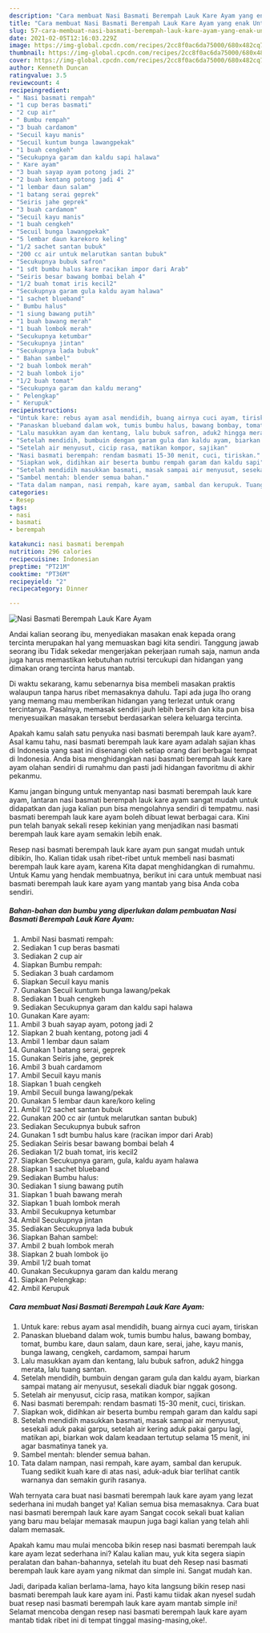 ```yaml
---
description: "Cara membuat Nasi Basmati Berempah Lauk Kare Ayam yang enak Untuk Jualan"
title: "Cara membuat Nasi Basmati Berempah Lauk Kare Ayam yang enak Untuk Jualan"
slug: 57-cara-membuat-nasi-basmati-berempah-lauk-kare-ayam-yang-enak-untuk-jualan
date: 2021-02-05T12:16:03.229Z
image: https://img-global.cpcdn.com/recipes/2cc8f0ac6da75000/680x482cq70/nasi-basmati-berempah-lauk-kare-ayam-foto-resep-utama.jpg
thumbnail: https://img-global.cpcdn.com/recipes/2cc8f0ac6da75000/680x482cq70/nasi-basmati-berempah-lauk-kare-ayam-foto-resep-utama.jpg
cover: https://img-global.cpcdn.com/recipes/2cc8f0ac6da75000/680x482cq70/nasi-basmati-berempah-lauk-kare-ayam-foto-resep-utama.jpg
author: Kenneth Duncan
ratingvalue: 3.5
reviewcount: 4
recipeingredient:
- " Nasi basmati rempah"
- "1 cup beras basmati"
- "2 cup air"
- " Bumbu rempah"
- "3 buah cardamom"
- "Secuil kayu manis"
- "Secuil kuntum bunga lawangpekak"
- "1 buah cengkeh"
- "Secukupnya garam dan kaldu sapi halawa"
- " Kare ayam"
- "3 buah sayap ayam potong jadi 2"
- "2 buah kentang potong jadi 4"
- "1 lembar daun salam"
- "1 batang serai geprek"
- "Seiris jahe geprek"
- "3 buah cardamom"
- "Secuil kayu manis"
- "1 buah cengkeh"
- "Secuil bunga lawangpekak"
- "5 lembar daun karekoro keling"
- "1/2 sachet santan bubuk"
- "200 cc air untuk melarutkan santan bubuk"
- "Secukupnya bubuk safron"
- "1 sdt bumbu halus kare racikan impor dari Arab"
- "Seiris besar bawang bombai belah 4"
- "1/2 buah tomat iris kecil2"
- "Secukupnya garam gula kaldu ayam halawa"
- "1 sachet blueband"
- " Bumbu halus"
- "1 siung bawang putih"
- "1 buah bawang merah"
- "1 buah lombok merah"
- "Secukupnya ketumbar"
- "Secukupnya jintan"
- "Secukupnya lada bubuk"
- " Bahan sambel"
- "2 buah lombok merah"
- "2 buah lombok ijo"
- "1/2 buah tomat"
- "Secukupnya garam dan kaldu merang"
- " Pelengkap"
- " Kerupuk"
recipeinstructions:
- "Untuk kare: rebus ayam asal mendidih, buang airnya cuci ayam, tiriskan"
- "Panaskan blueband dalam wok, tumis bumbu halus, bawang bombay, tomat, bumbu kare, daun salam, daun kare, serai, jahe, kayu manis, bunga lawang, cengkeh, cardamom, sampai harum"
- "Lalu masukkan ayam dan kentang, lalu bubuk safron, aduk2 hingga merata, lalu tuang santan."
- "Setelah mendidih, bumbuin dengan garam gula dan kaldu ayam, biarkan sampai matang air menyusut, sesekali diaduk biar nggak gosong."
- "Setelah air menyusut, cicip rasa, matikan kompor, sajikan"
- "Nasi basmati berempah: rendam basmati 15-30 menit, cuci, tiriskan."
- "Siapkan wok, didihkan air beserta bumbu rempah garam dan kaldu sapi"
- "Setelah mendidih masukkan basmati, masak sampai air menyusut, sesekali aduk pakai garpu, setelah air kering aduk pakai garpu lagi, matikan api, biarkan wok dalam keadaan tertutup selama 15 menit, ini agar basmatinya tanek ya."
- "Sambel mentah: blender semua bahan."
- "Tata dalam nampan, nasi rempah, kare ayam, sambal dan kerupuk. Tuang sedikit kuah kare di atas nasi, aduk-aduk biar terlihat cantik warnanya dan semakin gurih rasanya."
categories:
- Resep
tags:
- nasi
- basmati
- berempah

katakunci: nasi basmati berempah 
nutrition: 296 calories
recipecuisine: Indonesian
preptime: "PT21M"
cooktime: "PT36M"
recipeyield: "2"
recipecategory: Dinner

---
```



![Nasi Basmati Berempah Lauk Kare Ayam](https://img-global.cpcdn.com/recipes/2cc8f0ac6da75000/680x482cq70/nasi-basmati-berempah-lauk-kare-ayam-foto-resep-utama.jpg)

Andai kalian seorang ibu, menyediakan masakan enak kepada orang tercinta merupakan hal yang memuaskan bagi kita sendiri. Tanggung jawab seorang ibu Tidak sekedar mengerjakan pekerjaan rumah saja, namun anda juga harus memastikan kebutuhan nutrisi tercukupi dan hidangan yang dimakan orang tercinta harus mantab.

Di waktu  sekarang, kamu sebenarnya bisa membeli masakan praktis walaupun tanpa harus ribet memasaknya dahulu. Tapi ada juga lho orang yang memang mau memberikan hidangan yang terlezat untuk orang tercintanya. Pasalnya, memasak sendiri jauh lebih bersih dan kita pun bisa menyesuaikan masakan tersebut berdasarkan selera keluarga tercinta. 



Apakah kamu salah satu penyuka nasi basmati berempah lauk kare ayam?. Asal kamu tahu, nasi basmati berempah lauk kare ayam adalah sajian khas di Indonesia yang saat ini disenangi oleh setiap orang dari berbagai tempat di Indonesia. Anda bisa menghidangkan nasi basmati berempah lauk kare ayam olahan sendiri di rumahmu dan pasti jadi hidangan favoritmu di akhir pekanmu.

Kamu jangan bingung untuk menyantap nasi basmati berempah lauk kare ayam, lantaran nasi basmati berempah lauk kare ayam sangat mudah untuk didapatkan dan juga kalian pun bisa mengolahnya sendiri di tempatmu. nasi basmati berempah lauk kare ayam boleh dibuat lewat berbagai cara. Kini pun telah banyak sekali resep kekinian yang menjadikan nasi basmati berempah lauk kare ayam semakin lebih enak.

Resep nasi basmati berempah lauk kare ayam pun sangat mudah untuk dibikin, lho. Kalian tidak usah ribet-ribet untuk membeli nasi basmati berempah lauk kare ayam, karena Kita dapat menghidangkan di rumahmu. Untuk Kamu yang hendak membuatnya, berikut ini cara untuk membuat nasi basmati berempah lauk kare ayam yang mantab yang bisa Anda coba sendiri.

<!--inarticleads1-->

##### Bahan-bahan dan bumbu yang diperlukan dalam pembuatan Nasi Basmati Berempah Lauk Kare Ayam:

1. Ambil  Nasi basmati rempah:
1. Sediakan 1 cup beras basmati
1. Sediakan 2 cup air
1. Siapkan  Bumbu rempah:
1. Sediakan 3 buah cardamom
1. Siapkan Secuil kayu manis
1. Gunakan Secuil kuntum bunga lawang/pekak
1. Sediakan 1 buah cengkeh
1. Sediakan Secukupnya garam dan kaldu sapi halawa
1. Gunakan  Kare ayam:
1. Ambil 3 buah sayap ayam, potong jadi 2
1. Siapkan 2 buah kentang, potong jadi 4
1. Ambil 1 lembar daun salam
1. Gunakan 1 batang serai, geprek
1. Gunakan Seiris jahe, geprek
1. Ambil 3 buah cardamom
1. Ambil Secuil kayu manis
1. Siapkan 1 buah cengkeh
1. Ambil Secuil bunga lawang/pekak
1. Gunakan 5 lembar daun kare/koro keling
1. Ambil 1/2 sachet santan bubuk
1. Gunakan 200 cc air (untuk melarutkan santan bubuk)
1. Sediakan Secukupnya bubuk safron
1. Gunakan 1 sdt bumbu halus kare (racikan impor dari Arab)
1. Sediakan Seiris besar bawang bombai belah 4
1. Sediakan 1/2 buah tomat, iris kecil2
1. Siapkan Secukupnya garam, gula, kaldu ayam halawa
1. Siapkan 1 sachet blueband
1. Sediakan  Bumbu halus:
1. Sediakan 1 siung bawang putih
1. Siapkan 1 buah bawang merah
1. Siapkan 1 buah lombok merah
1. Ambil Secukupnya ketumbar
1. Ambil Secukupnya jintan
1. Sediakan Secukupnya lada bubuk
1. Siapkan  Bahan sambel:
1. Ambil 2 buah lombok merah
1. Siapkan 2 buah lombok ijo
1. Ambil 1/2 buah tomat
1. Gunakan Secukupnya garam dan kaldu merang
1. Siapkan  Pelengkap:
1. Ambil  Kerupuk




<!--inarticleads2-->

##### Cara membuat Nasi Basmati Berempah Lauk Kare Ayam:

1. Untuk kare: rebus ayam asal mendidih, buang airnya cuci ayam, tiriskan
1. Panaskan blueband dalam wok, tumis bumbu halus, bawang bombay, tomat, bumbu kare, daun salam, daun kare, serai, jahe, kayu manis, bunga lawang, cengkeh, cardamom, sampai harum
1. Lalu masukkan ayam dan kentang, lalu bubuk safron, aduk2 hingga merata, lalu tuang santan.
1. Setelah mendidih, bumbuin dengan garam gula dan kaldu ayam, biarkan sampai matang air menyusut, sesekali diaduk biar nggak gosong.
1. Setelah air menyusut, cicip rasa, matikan kompor, sajikan
1. Nasi basmati berempah: rendam basmati 15-30 menit, cuci, tiriskan.
1. Siapkan wok, didihkan air beserta bumbu rempah garam dan kaldu sapi
1. Setelah mendidih masukkan basmati, masak sampai air menyusut, sesekali aduk pakai garpu, setelah air kering aduk pakai garpu lagi, matikan api, biarkan wok dalam keadaan tertutup selama 15 menit, ini agar basmatinya tanek ya.
1. Sambel mentah: blender semua bahan.
1. Tata dalam nampan, nasi rempah, kare ayam, sambal dan kerupuk. Tuang sedikit kuah kare di atas nasi, aduk-aduk biar terlihat cantik warnanya dan semakin gurih rasanya.




Wah ternyata cara buat nasi basmati berempah lauk kare ayam yang lezat sederhana ini mudah banget ya! Kalian semua bisa memasaknya. Cara buat nasi basmati berempah lauk kare ayam Sangat cocok sekali buat kalian yang baru mau belajar memasak maupun juga bagi kalian yang telah ahli dalam memasak.

Apakah kamu mau mulai mencoba bikin resep nasi basmati berempah lauk kare ayam lezat sederhana ini? Kalau kalian mau, yuk kita segera siapin peralatan dan bahan-bahannya, setelah itu buat deh Resep nasi basmati berempah lauk kare ayam yang nikmat dan simple ini. Sangat mudah kan. 

Jadi, daripada kalian berlama-lama, hayo kita langsung bikin resep nasi basmati berempah lauk kare ayam ini. Pasti kamu tiidak akan nyesel sudah buat resep nasi basmati berempah lauk kare ayam mantab simple ini! Selamat mencoba dengan resep nasi basmati berempah lauk kare ayam mantab tidak ribet ini di tempat tinggal masing-masing,oke!.

